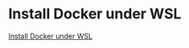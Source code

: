 # Install Docker under WSL
[Install Docker under WSL](https://aiwithcloud.com/2022/09/15/install_docker_under_wsl/)